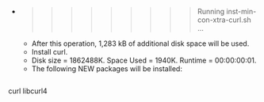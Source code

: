 * >>>>>>>>> Running inst-min-con-xtra-curl.sh ...
  * After this operation, 1,283 kB of additional disk space will be used.
  * Install curl.
  * Disk size = 1862488K. Space Used = 1940K. Runtime = 00:00:00:01.
  * The following NEW packages will be installed:
  ```bash
curl libcurl4
  ```
